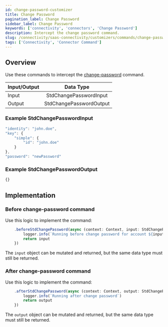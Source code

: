 ```yaml
---
id: change-password-customizer
title: Change Password
pagination_label: Change Password
sidebar_label: Change Password
keywords: ['connectivity', 'connectors', 'Change Password']
description: Intercept the change password command.
slug: /connectivity/saas-connectivity/customizers/commands/change-password
tags: ['Connectivity', 'Connector Command']
---
```


## Overview

Use these commands to intercept the [change-password](../../commands/change-password) command.


| Input/Output |       Data Type         |
| :----------- | :--------------------:  |
| Input        | StdChangePasswordInput  |
| Output       | StdChangePasswordOutput |

### Example StdChangePasswordInput

```javascript
"identity": "john.doe",
"key": {
    "simple": {
        "id": "john.doe"
    }
},
"password": "newPassword"
```

### Example StdChangePasswordOutput

```javascript
{}
```
## Implementation


### Before change-password command

Use this logic to implement the command: 

```javascript
    .beforeStdChangePassword(async (context: Context, input: StdChangePasswordInput) => {
        logger.info(`Running before change password for account ${input.identity}`)
        return input
    })
```
The `input` object can be mutated and returned, but the same data type must still be returned.

### After change-password command

Use this logic to implement the command: 

```javascript
    .afterStdChangePassword(async (context: Context, output: StdChangePasswordOutput) => {
        logger.info(`Running after change password`)
        return output
    })
```
The `output` object can be mutated and returned, but the same data type must still be returned.